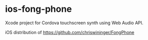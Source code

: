 # ios-fong-phone
Xcode project for Cordova touchscreen synth using Web Audio API.

iOS distribution of https://github.com/chriswininger/FongPhone
